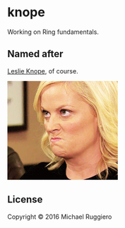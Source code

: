 # knope

Working on Ring fundamentals.

## Named after

[Leslie Knope](https://en.wikipedia.org/wiki/Leslie_Knope), of course. 

<img src="resources/docs/leslie.gif" alt="Leslie Knope" />

## License

Copyright © 2016 Michael Ruggiero
